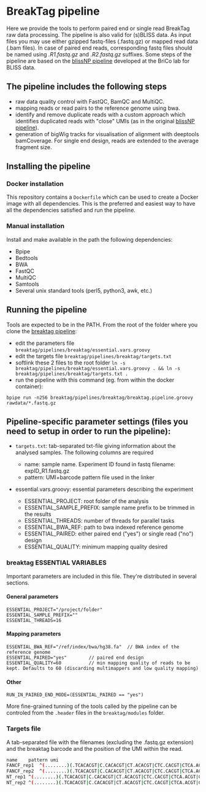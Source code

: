 # BreakTag pipeline
Here we provide the tools to perform paired end or single read BreakTag raw data processing. The pipeline is also valid for (s)BLISS data. As input files you may use either gzipped fastq-files (.fastq.gz) or mapped read data (.bam files). In case of paired end reads, corresponding fastq files should be named using *.R1.fastq.gz* and *.R2.fastq.gz* suffixes. 
Some steps of the pipeline are based on the [blissNP pipeline](https://github.com/BiCroLab/blissNP) developed at the BriCo lab for BLISS data.

## The pipeline includes the following steps
- raw data quality control with FastQC, BamQC and MultiQC.
- mapping reads or read pairs to the reference genome using bwa.
- identify and remove duplicate reads with a custom approach which identifies duplicated reads with "close" UMIs (as in the original [blissNP pipeline](https://github.com/BiCroLab/blissNP)).
- generation of bigWig tracks for visualisation of alignment with deeptools bamCoverage. For single end design, reads are extended to the average fragment size.

## Installing the pipeline
### Docker installation
This repository contains a `Dockerfile` which can be used to create a Docker image with all dependencies.
This is the preferred and easiest way to have all the dependencies satisfied and run the pipeline.

### Manual installation
Install and make available in the path the following dependencies:
- Bpipe
- Bedtools
- BWA
- FastQC
- MultiQC
- Samtools
- Several unix standard tools (perl5, python3, awk, etc.)

## Running the pipeline
Tools are expected to be in the PATH. From the root of the folder where you clone the [breaktag pipeline](git@github.com:roukoslab/breaktag.git):

- edit the parameters file `breaktag/pipelines/breaktag/essential.vars.groovy`
- edit the targets file `breaktag/pipelines/breaktag/targets.txt`
- softlink these 2 files to the root folder `ln -s breaktag/pipelines/breaktag/essential.vars.groovy . && ln -s breaktag/pipelines/breaktag/targets.txt .`
- run the pipeline with this command (eg. from within the docker container):
```
bpipe run -n256 breaktag/pipelines/breaktag/breaktag.pipeline.groovy rawdata/*.fastq.gz
```

## Pipeline-specific parameter settings (files you need to setup in order to run the pipeline):
- `targets.txt`: tab-separated txt-file giving information about the analysed samples. The following columns are required
  - name: sample name. Experiment ID found in fastq filename: expID_R1.fastq.gz
  - pattern: UMI+barcode pattern file used in the linker

- essential.vars.groovy: essential parameters describing the experiment
  - ESSENTIAL_PROJECT: root folder of the analysis
  - ESSENTIAL_SAMPLE_PREFIX: sample name prefix to be trimmed in the results
  - ESSENTIAL_THREADS: number of threads for parallel tasks
  - ESSENTIAL_BWA_REF: path to bwa indexed reference genome
  - ESSENTIAL_PAIRED: either paired end ("yes") or single read ("no") design
  - ESSENTIAL_QUALITY: minimum mapping quality desired

### breaktag ESSENTIAL VARIABLES

Important parameters are included in this file. They're distributed in several sections.

#### General parameters
```
ESSENTIAL_PROJECT="/project/folder"
ESSENTIAL_SAMPLE_PREFIX="" 
ESSENTIAL_THREADS=16
```

#### Mapping parameters
```
ESSENTIAL_BWA_REF="/ref/index/bwa/hg38.fa"  // BWA index of the reference genome
ESSENTIAL_PAIRED="yes"        // paired end design
ESSENTIAL_QUALITY=60          // min mapping quality of reads to be kept. Defaults to 60 (discarding multimappers and low quality mapping)
```

#### Other
```
RUN_IN_PAIRED_END_MODE=(ESSENTIAL_PAIRED == "yes")
```

More fine-grained tunning of the tools called by the pipeline can be controled from the `.header` files in the `breaktag/modules` folder.

### Targets file

A tab-separated file with the filenames (excluding the .fastq.gz extension) and the breaktag barcode and the position of the UMI within the read.

```sh
name	pattern	umi
FANCF_rep1	^(........)(.TCACACGT|C.CACACGT|CT.ACACGT|CTC.CACGT|CTCA.ACGT|CTCAC.CGT|CTCACA.GT|CTCACAC.T|CTCACACG.)	$1
FANCF_rep2	^(........)(.TCACACGT|C.CACACGT|CT.ACACGT|CTC.CACGT|CTCA.ACGT|CTCAC.CGT|CTCACA.GT|CTCACAC.T|CTCACACG.)	$1
NT_rep1	^(........)(.TCACACGT|C.CACACGT|CT.ACACGT|CTC.CACGT|CTCA.ACGT|CTCAC.CGT|CTCACA.GT|CTCACAC.T|CTCACACG.)	$1
NT_rep2	^(........)(.TCACACGT|C.CACACGT|CT.ACACGT|CTC.CACGT|CTCA.ACGT|CTCAC.CGT|CTCACA.GT|CTCACAC.T|CTCACACG.)	$1
```

